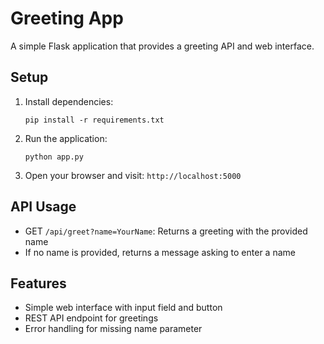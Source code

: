 # Greeting App

A simple Flask application that provides a greeting API and web interface.

## Setup

1. Install dependencies:
   ```
   pip install -r requirements.txt
   ```

2. Run the application:
   ```
   python app.py
   ```

3. Open your browser and visit: `http://localhost:5000`

## API Usage

- GET `/api/greet?name=YourName`: Returns a greeting with the provided name
- If no name is provided, returns a message asking to enter a name

## Features

- Simple web interface with input field and button
- REST API endpoint for greetings
- Error handling for missing name parameter